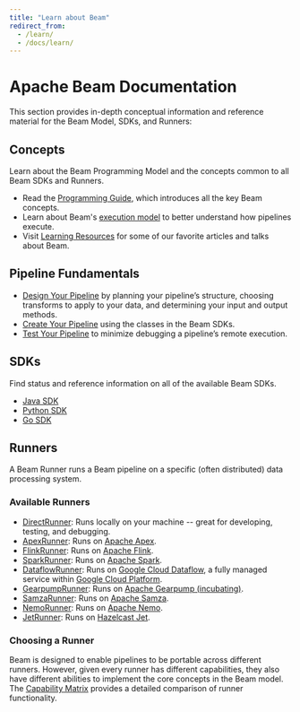 ```yaml
---
title: "Learn about Beam"
redirect_from:
  - /learn/
  - /docs/learn/
---
```

<!--
Licensed under the Apache License, Version 2.0 (the "License");
you may not use this file except in compliance with the License.
You may obtain a copy of the License at

http://www.apache.org/licenses/LICENSE-2.0

Unless required by applicable law or agreed to in writing, software
distributed under the License is distributed on an "AS IS" BASIS,
WITHOUT WARRANTIES OR CONDITIONS OF ANY KIND, either express or implied.
See the License for the specific language governing permissions and
limitations under the License.
-->

# Apache Beam Documentation

This section provides in-depth conceptual information and reference material for the Beam Model, SDKs, and Runners:

## Concepts

Learn about the Beam Programming Model and the concepts common to all Beam SDKs and Runners.

* Read the [Programming Guide](/documentation/programming-guide/), which introduces all the key Beam concepts.
* Learn about Beam's [execution model](/documentation/runtime/model) to better understand how pipelines execute.
* Visit [Learning Resources](/documentation/resources/learning-resources) for some of our favorite articles and talks about Beam.

## Pipeline Fundamentals

* [Design Your Pipeline](/documentation/pipelines/design-your-pipeline/) by planning your pipeline’s structure, choosing transforms to apply to your data, and determining your input and output methods.
* [Create Your Pipeline](/documentation/pipelines/create-your-pipeline/) using the classes in the Beam SDKs.
* [Test Your Pipeline](/documentation/pipelines/test-your-pipeline/) to minimize debugging a pipeline’s remote execution.

## SDKs

Find status and reference information on all of the available Beam SDKs.

* [Java SDK](/documentation/sdks/java/)
* [Python SDK](/documentation/sdks/python/)
* [Go SDK](/documentation/sdks/go/)

## Runners

A Beam Runner runs a Beam pipeline on a specific (often distributed) data processing system.

### Available Runners

* [DirectRunner](/documentation/runners/direct/): Runs locally on your machine -- great for developing, testing, and debugging.
* [ApexRunner](/documentation/runners/apex/): Runs on [Apache Apex](https://apex.apache.org).
* [FlinkRunner](/documentation/runners/flink/): Runs on [Apache Flink](https://flink.apache.org).
* [SparkRunner](/documentation/runners/spark/): Runs on [Apache Spark](https://spark.apache.org).
* [DataflowRunner](/documentation/runners/dataflow/): Runs on [Google Cloud Dataflow](https://cloud.google.com/dataflow), a fully managed service within [Google Cloud Platform](https://cloud.google.com/).
* [GearpumpRunner](/documentation/runners/gearpump/): Runs on [Apache Gearpump (incubating)](https://gearpump.apache.org).
* [SamzaRunner](/documentation/runners/samza/): Runs on [Apache Samza](https://samza.apache.org).
* [NemoRunner](/documentation/runners/nemo/): Runs on [Apache Nemo](https://nemo.apache.org).
* [JetRunner](/documentation/runners/jet/): Runs on [Hazelcast Jet](https://jet.hazelcast.org/).

### Choosing a Runner

Beam is designed to enable pipelines to be portable across different runners. However, given every runner has different capabilities, they also have different abilities to implement the core concepts in the Beam model. The [Capability Matrix](/documentation/runners/capability-matrix/) provides a detailed comparison of runner functionality.


